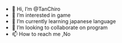 - 👋 Hi, I’m @TanChiro
- 👀 I’m interested in game
- 🌱 I’m currently learning japanese language
- 💞️ I’m looking to collaborate on program
- 📫 How to reach me ,No

<!---
TanChiro/TanChiro is a ✨ special ✨ repository because its `README.md` (this file) appears on your GitHub profile.
You can click the Preview link to take a look at your changes.
--->
